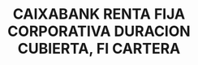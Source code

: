 ---
layout: fund
title: CAIXABANK RENTA FIJA CORPORATIVA DURACION CUBIERTA, FI CARTERA
isin: ES0137979029
---
